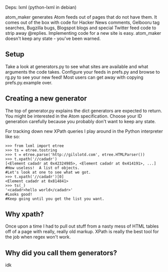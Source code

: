 Deps: lxml (python-lxml in debian)

atom_maker generates Atom feeds out of pages that do not have them.  It comes out of the box with code for Hacker News comments, Gelbooru tag searches, Bugzilla bugs, Blogspot blogs and special Twitter feed code to strip away @replies.  Implementing code for a new site is easy.  atom_maker doesn't keep any state - you've been warned.

Setup
-----
Take a look at generators.py to see what sites are available and what arguments the code takes.  Configure your feeds in prefs.py and browse to rg.py to see your new feed!  Most users can get away with copying prefs.py.example over.

Creating a new generator
------------------------
The top of generator.py explains the dict generators are expected to return.  You might be interested in the Atom specification.  Choose your ID generation carefully because you probably don't want to keep any state.

For tracking down new XPath queries I play around in the Python interpreter like so:

```
>>> from lxml import etree
>>> ts = etree.tostring
>>> t = etree.parse('http://gilslotd.com', etree.HTMLParser())
>>> t.xpath('//cadadr')
[<Element cadadr at 0x42324985>, <Element cadadr at 0x414191>, ...]
#How useless!  A list of objects.
#Let's look at one to see what we got.
>>> t.xpath('//cadadr')[0]
<Element cadadr at 0x814841>
>>> ts(_)
'<cadadr>hello world</cadadr>'
#Looks good!
#Keep going until you get the list you want.
```

Why xpath?
----------
Once upon a time I had to pull out stuff from a nasty mess of HTML tables off of a page with really, really old markup.  XPath is really the best tool for the job when regex won't work.

Why did you call them generators?
---------------------------------
idk
